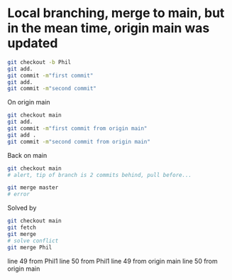 # Local branching, merge to main, but in the mean time, origin main was updated

```bash
git checkout -b Phil
git add.
git commit -m"first commit"
git add.
git commit -m"second commit"


```

On origin main

```bash
git checkout main
git add.
git commit -m"first commit from origin main"
git add .
git commit -m"second commit from origin main"


```

Back on main

```bash
git checkout main
# alert, tip of branch is 2 commits behind, pull before...

git merge master
# error

```

Solved by 

```bash
git checkout main
git fetch
git merge
# solve conflict
git merge Phil

```

line 49 from Phil1
line 50 from Phil1
line 49 from origin main
line 50 from origin main

